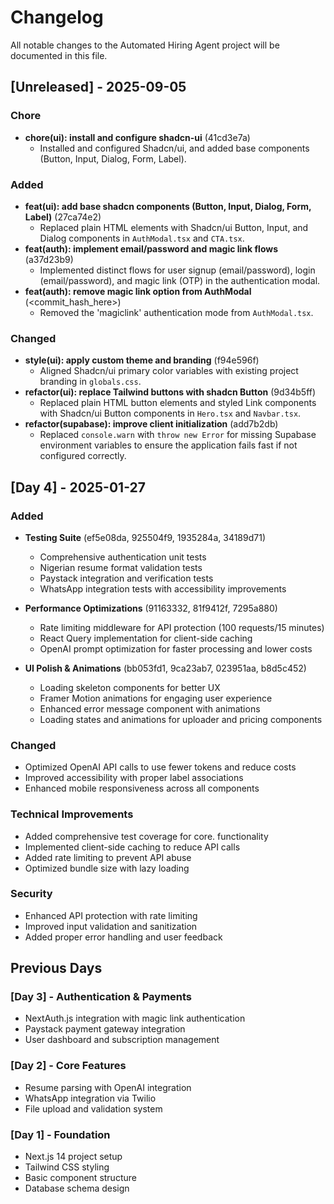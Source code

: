 # Changelog

All notable changes to the Automated Hiring Agent project will be documented in this file.

## [Unreleased] - 2025-09-05

### Chore
- **chore(ui): install and configure shadcn-ui** (41cd3e7a)
  - Installed and configured Shadcn/ui, and added base components (Button, Input, Dialog, Form, Label).

### Added
- **feat(ui): add base shadcn components (Button, Input, Dialog, Form, Label)** (27ca74e2)
  - Replaced plain HTML elements with Shadcn/ui Button, Input, and Dialog components in `AuthModal.tsx` and `CTA.tsx`.
- **feat(auth): implement email/password and magic link flows** (a37d23b9)
  - Implemented distinct flows for user signup (email/password), login (email/password), and magic link (OTP) in the authentication modal.
- **feat(auth): remove magic link option from AuthModal** (<commit_hash_here>)
  - Removed the 'magiclink' authentication mode from `AuthModal.tsx`.

### Changed
- **style(ui): apply custom theme and branding** (f94e596f)
  - Aligned Shadcn/ui primary color variables with existing project branding in `globals.css`.
- **refactor(ui): replace Tailwind buttons with shadcn Button** (9d34b5ff)
  - Replaced plain HTML button elements and styled Link components with Shadcn/ui Button components in `Hero.tsx` and `Navbar.tsx`.
- **refactor(supabase): improve client initialization** (add7b2db)
  - Replaced `console.warn` with `throw new Error` for missing Supabase environment variables to ensure the application fails fast if not configured correctly.

## [Day 4] - 2025-01-27

### Added
- **Testing Suite** (ef5e08da, 925504f9, 1935284a, 34189d71)
  - Comprehensive authentication unit tests
  - Nigerian resume format validation tests
  - Paystack integration and verification tests
  - WhatsApp integration tests with accessibility improvements

- **Performance Optimizations** (91163332, 81f9412f, 7295a880)
  - Rate limiting middleware for API protection (100 requests/15 minutes)
  - React Query implementation for client-side caching
  - OpenAI prompt optimization for faster processing and lower costs

- **UI Polish & Animations** (bb053fd1, 9ca23ab7, 023951aa, b8d5c452)
  - Loading skeleton components for better UX
  - Framer Motion animations for engaging user experience
  - Enhanced error message component with animations
  - Loading states and animations for uploader and pricing components

### Changed
- Optimized OpenAI API calls to use fewer tokens and reduce costs
- Improved accessibility with proper label associations
- Enhanced mobile responsiveness across all components

### Technical Improvements
- Added comprehensive test coverage for core. functionality
- Implemented client-side caching to reduce API calls
- Added rate limiting to prevent API abuse
- Optimized bundle size with lazy loading

### Security
- Enhanced API protection with rate limiting
- Improved input validation and sanitization
- Added proper error handling and user feedback

## Previous Days

### [Day 3] - Authentication & Payments
- NextAuth.js integration with magic link authentication
- Paystack payment gateway integration
- User dashboard and subscription management

### [Day 2] - Core Features
- Resume parsing with OpenAI integration
- WhatsApp integration via Twilio
- File upload and validation system

### [Day 1] - Foundation
- Next.js 14 project setup
- Tailwind CSS styling
- Basic component structure
- Database schema design